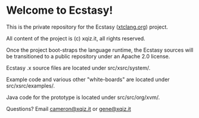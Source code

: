 # Welcome to Ecstasy! #

This is the private repository for the Ecstasy ([xtclang.org](http://xtclang.org/)) project.

All content of the project is (c) xqiz.it, all rights reserved.

Once the project boot-straps the language runtime, the Ecstasy sources will be transitioned to a public repository under an Apache 2.0 license.

Ecstasy .x source files are located under src/xsrc/system/.

Example code and various other "white-boards" are located under src/xsrc/examples/.

Java code for the prototype is located under src/src/org/xvm/.

Questions? Email [cameron@xqiz.it](mailto:cameron@xqiz.it) or [gene@xqiz.it](mailto:gene@xqiz.it)